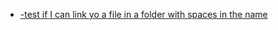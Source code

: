 *  [-test if I can link yo a file in a folder with spaces in the name](folder%20with%20spacesi%20nt%20he%20name/hiho.txt)
